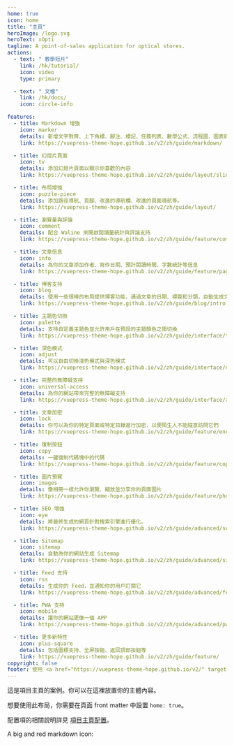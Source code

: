 ```yaml
---
home: true
icon: home
title: "主頁"
heroImage: /logo.svg
heroText: xOpti
tagline: A point-of-sales application for optical stores.
actions:
  - text: " 教學短片"
    link: /hk/tutorial/
    icon: video
    type: primary

  - text: " 文檔"
    link: /hk/docs/
    icon: circle-info

features:
  - title: Markdown 增強
    icon: marker
    details: 新增文字對齊、上下角標、腳注、標記、任務列表、數學公式、流程圖、圖表與幻燈片支持
    link: https://vuepress-theme-hope.github.io/v2/zh/guide/markdown/

  - title: 幻燈片頁面
    icon: tv
    details: 添加幻燈片頁面以顯示你喜歡的內容
    link: https://vuepress-theme-hope.github.io/v2/zh/guide/layout/slides.html

  - title: 布局增強
    icon: puzzle-piece
    details: 添加路徑導航、頁腳、改進的導航欄、改進的頁面導航等。
    link: https://vuepress-theme-hope.github.io/v2/zh/guide/layout/

  - title: 瀏覽量與評論
    icon: comment
    details: 配合 Waline 來開啟閱讀量統計與評論支持
    link: https://vuepress-theme-hope.github.io/v2/zh/guide/feature/comment.html

  - title: 文章信息
    icon: info
    details: 為你的文章添加作者、寫作日期、預計閱讀時間、字數統計等信息
    link: https://vuepress-theme-hope.github.io/v2/zh/guide/feature/page-info.html

  - title: 博客支持
    icon: blog
    details: 使用一些很棒的布局提供博客功能，通過文章的日期、標簽和分類，自動生成文章、分類、標簽與時間軸列表
    link: https://vuepress-theme-hope.github.io/v2/zh/guide/blog/intro.html

  - title: 主題色切換
    icon: palette
    details: 支持自定義主題色並允許用戶在預設的主題顏色之間切換
    link: https://vuepress-theme-hope.github.io/v2/zh/guide/interface/theme-color.html

  - title: 深色模式
    icon: adjust
    details: 可以自由切換淺色模式與深色模式
    link: https://vuepress-theme-hope.github.io/v2/zh/guide/interface/darkmode.html

  - title: 完整的無障礙支持
    icon: universal-access
    details: 為你的網站帶來完整的無障礙支持
    link: https://vuepress-theme-hope.github.io/v2/zh/guide/interface/accessibility.html

  - title: 文章加密
    icon: lock
    details: 你可以為你的特定頁面或特定目錄進行加密，以便陌生人不能隨意訪問它們
    link: https://vuepress-theme-hope.github.io/v2/zh/guide/feature/encrypt.html

  - title: 復制按鈕
    icon: copy
    details: 一鍵復制代碼塊中的代碼
    link: https://vuepress-theme-hope.github.io/v2/zh/guide/feature/copy-code.html

  - title: 圖片預覽
    icon: images
    details: 像相冊一樣允許你瀏覽、縮放並分享你的頁面圖片
    link: https://vuepress-theme-hope.github.io/v2/zh/guide/feature/photo-swipe.html

  - title: SEO 增強
    icon: eye
    details: 將最終生成的網頁針對搜索引擎進行優化。
    link: https://vuepress-theme-hope.github.io/v2/zh/guide/advanced/seo.html

  - title: Sitemap
    icon: sitemap
    details: 自動為你的網站生成 Sitemap
    link: https://vuepress-theme-hope.github.io/v2/zh/guide/advanced/sitemap.html

  - title: Feed 支持
    icon: rss
    details: 生成你的 Feed，並通知你的用戶訂閱它
    link: https://vuepress-theme-hope.github.io/v2/zh/guide/advanced/feed.html

  - title: PWA 支持
    icon: mobile
    details: 讓你的網站更像一個 APP
    link: https://vuepress-theme-hope.github.io/v2/zh/guide/advanced/pwa.html

  - title: 更多新特性
    icon: plus-square
    details: 包括圖標支持、全屏按鈕、返回頂部按鈕等
    link: https://vuepress-theme-hope.github.io/v2/zh/guide/feature/
copyright: false
footer: 使用 <a href="https://vuepress-theme-hope.github.io/v2/" target="_blank">VuePress Theme Hope</a> 主題 | MIT 協議, 版權所有 © 2022 nxStudio
---
```


這是項目主頁的案例。你可以在這裡放置你的主體內容。

想要使用此布局，你需要在頁面 front matter 中設置 `home: true`。

配置項的相關說明詳見 [項目主頁配置](https://vuepress-theme-hope.github.io/v2/zh/guide/layout/home/)。

A big and red markdown icon: <FontIcon icon="download" color="red" size="32" />